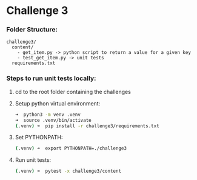 # Challenge 3

### Folder Structure:
```
challenge3/
  content/
    - get_item.py -> python script to return a value for a given key
    - test_get_item.py -> unit tests
  requirements.txt
```

### Steps to run unit tests locally:
1. cd to the root folder containing the challenges
   
2. Setup python virtual environment:
   ```bash
   ➜  python3 -m venv .venv
   ➜  source .venv/bin/activate
   (.venv) ➜  pip install -r challenge3/requirements.txt 
   ```
    
3. Set PYTHONPATH:
   ```bash
   (.venv) ➜  export PYTHONPATH=./challenge3 
   ```
    
4. Run unit tests:
   ```bash
   (.venv) ➜  pytest -x challenge3/content
   ```